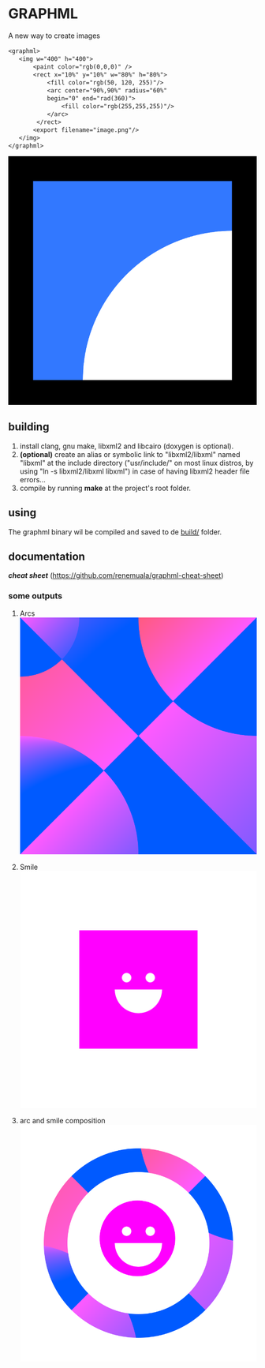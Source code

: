 # GRAPHML

A new way to create images

```
<graphml>
   <img w="400" h="400">
       <paint color="rgb(0,0,0)" />
       <rect x="10%" y="10%" w="80%" h="80%">
           <fill color="rgb(50, 120, 255)"/>
           <arc center="90%,90%" radius="60%"
           begin="0" end="rad(360)">
               <fill color="rgb(255,255,255)"/>
           </arc>
        </rect>
       <export filename="image.png"/>
   </img>
</graphml>
```

![image.png](./image.png)

## building

1. install clang, gnu make, libxml2 and libcairo (doxygen is optional).
2. __(optional)__ create an alias or symbolic link to "libxml2/libxml" named "libxml" at the include directory ("usr/include/" on most linux distros, by using "ln -s libxml2/libxml libxml") in case of having libxml2 header file errors...
3. compile by running __make__ at the project's root folder.

## using

The graphml binary wil be compiled and saved to de [build/](/build/) folder.

## documentation

___cheat sheet___ (https://github.com/renemuala/graphml-cheat-sheet)

### some outputs

1. Arcs
![arcs](./helloworld.png)

2. Smile
![face](./helloworld2.png)

3. arc and smile composition
![arc&face](/helloworld1.png)